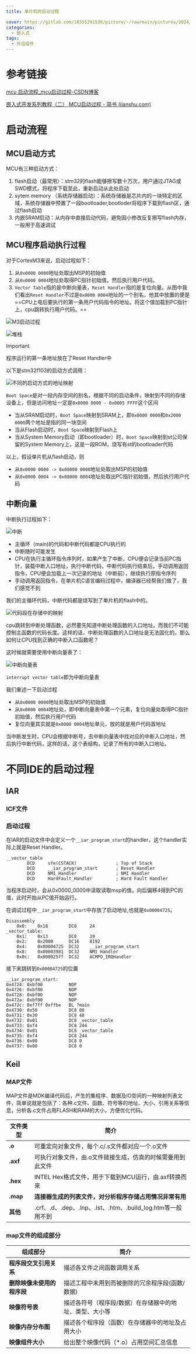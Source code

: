 ```yaml
---
title: 单片机的启动过程

cover: https://gitlab.com/18355291538/picture/-/raw/main/pictures/2024/11/6_10_28_41_202411061028065.png
categories:
  - 嵌入式
tags:
  - 外设组件
---
```




# 参考链接

[mcu 启动流程_mcu启动过程-CSDN博客](https://blog.csdn.net/weixin_42734533/article/details/131812546)

[嵌入式开发系列教程（二） MCU启动过程 - 简书 (jianshu.com)](https://www.jianshu.com/p/57c6006e637a)

# 启动流程

## MCU启动方式

MCU有三种启动方式：

1. flash启动（最常用）：stm32的flash能够擦写数十万次，用户通过JTAG或SWD模式，将程序下载至此，重新启动从此处启动
2. sytem memory （系统存储器启动）：系统存储器是芯片内的一块特定的区域，系统存储器中预置了一段bootloader,bootloder将程序下载到flash区，通过flash启动
3. 内嵌SRAM启动：从内存中直接启动代码，避免因小修改反复擦写flash内存，一般用于高速调试

## MCU程序启动执行过程

对于CortexM3来说，启动过程如下：

1. 从`0x0000 0000`地址处取出MSP的初始值
2. 从`0x0000 0004`地址处取得PC指针初始值，然后执行用户代码。
3. `Vector Table`指的是中断向量表，`Reset Handler`指的是复位向量。从图中我们看出`Reset Handler`不过是`0x0000 0004`地址的一个别名，他其中放置的便是==CPU上电后要执行的第一条用户代码指令的地址。将这个值加载到PC指针上，cpu跳转执行用户代码。==

![M3启动过程](https://gitlab.com/18355291538/picture/-/raw/main/pictures/2024/11/6_10_21_2_202411061021360.png)

![堆栈](https://gitlab.com/18355291538/picture/-/raw/main/pictures/2024/08/19_8_25_45_202408190825723.png)

> [!important]
>
> 程序运行的第一条地址放在了Reset Handler中

以下是stm32f103的启动方式调用：

![不同的启动方式的地址映射](https://gitlab.com/18355291538/picture/-/raw/main/pictures/2024/11/6_10_28_41_202411061028065.png)

`Boot Space`是对一段内存空间的别名，根据不同的启动条件，映射到不同的存储设备上，但是访问地址一定是`0x0000 0000 - 0x0005 FFFF`这个区间

- 当从SRAM启动时，`Boot Space`映射到SRAM上，即`0x0000 0000`和`0x2000 0000`两个地址是指的同一块空间
- 当从Flash启动时，`Boot Space`映射到Flash上
- 当从System Memory启动（即bootloader）时，`Boot Space`映射到st公司保留的System Memory上，这是一段ROM，烧写有st的bootloader代码

以上，假设单片机从flash启动，则

- 从`0x0000 0000 -> 0x08000 0000`地址处取出MSP的初始值
- 从`0x0000 0004 -> 0x08000 0004`地址处取出PC指针初始值，然后执行用户代码

## 中断向量

中断执行过程如下：

![中断](https://gitlab.com/18355291538/picture/-/raw/main/pictures/2024/11/6_10_40_38_202411061040712.png)

- 主循环（main)的代码和中断代码都是CPU执行的
- 中断随时可能发生
- CPU在执行主循环指令序列时，如果产生了中断，CPU便会记录当前PC指针，装载中断入口地址，执行中断代码，中断代码执行结束后，手动调用返回指令，CPU便会加载上一次记录的地址（中断前），继续执行原指令序列
- 手动调用返回指令，在单片机C语言编码过程中，编译器已经帮我们做了，我们感觉不到

我们的主循环代码，中断代码都是烧写到了单片机的flash中的。

![代码段在存储中的映射](https://gitlab.com/18355291538/picture/-/raw/main/pictures/2024/11/6_10_47_0_202411061047887.png)

cpu跳转到中断处理函数，必然要先知道中断处理函数的入口地址。而我们不可能控制主函数的代码长度。这样的话，中断处理函数的入口地址是无法固化的。那么如何让CPU找到正确的中断入口函数呢？

这时候就需要使用中断向量表了：

![中断向量表](https://gitlab.com/18355291538/picture/-/raw/main/pictures/2024/11/6_10_55_6_202411061055619.png)

`interrupt vector table`即为中断向量表

我们重述一下启动过程

- 从`0x0000 0000`地址处取出MSP的初始值
- 从`0x0000 0004`地址处，即中断向量表中第一个元素，复位向量处取得PC指针初始值，然后执行用户代码
- 复位向量其实就是`0x0000 0004`地址单元，放的就是用户代码首地址

当中断发生时，CPU会根据中断号，去中断向量表中找对应的中断入口地址，然后执行中断代码，这样的话，这个表结构，记录了所有的中断入口地址。

# 不同IDE的启动过程

## IAR

### ICF文件

### 启动过程

在IAR的启动文件中会定义一个`__iar_program_start`的handler，这个handler实际上就是Reset Handler。

```assembly
__vector_table
        DCD     sfe(CSTACK)               ; Top of Stack
        DCD     __iar_program_start       ; Reset Handler
        DCD     NMI_Handler               ; NMI Handler
        DCD     HardFault_Handler         ; Hard Fault Handler
```

当程序启动时，会从0x0000_0000中读取读取msp的值，向后偏移4得到PC的值，此时开始从PC值开始运行。

在调试过程中`__iar_program_start`中存放了启动地址,也就是`0x00004725`。

```assembly
Disassembly
	0x0:	0x18		DC8		24
_vector_table:
	0x1:	0x13		DC8		19
	0x2:	0x2000		DC16	8192
	0x4:	0x00004725	DC32	__iar_program_start
	0x8:	0x00003981	DC32	NMI Handler
	0x0c:	0x000025ff	DC32	ACMPO_IRQHandler
```

接下来跳转到`0x00004725`的位置

```assembly
__iar_program_start:
0x4724:	0xbf00			NOP
0x4726:	0xbf00			NOP
0x4728:	0xbf00			NOP
0x472a:	0xbf00			NOP
0x472c:	0xf7ff 0xffbe	BL ?main
0x4730:	0x50			DC8	80
0x4731:	0x30			DC8	48
0x4732:	0x01			DC8	_vector_table
0x4733:	0xf4			DC8	244
0x4734:	0x01			DC8	_vector_table
0x4735:	0xf4			DC8	244
0x4736:	0x00			DC8	0
0x4737:	0x00			DC8	0
```



## Keil

### MAP文件

MAP文件是MDK编译代码后，产生的集程序、数据及IO空间的一种映射列表文件，简单说就是包括了：各种.c文件、函数、符号等的地址、大小、引用关系等信息，分析各.c文件占用FLASH和RAM的大小，方便优化代码。

| **文件类型** | **简介**                                                     |
| ------------ | ------------------------------------------------------------ |
| **.o**       | 可重定向对象文件，每个.c/.s文件都对应一个.o文件              |
| **.axf**     | 可执行对象文件，由.o文件链接生成，仿真的时候需要用到此文件   |
| **.hex**     | INTEL Hex格式文件，用于下载到MCU运行，由.axf转换而来         |
| **.map**     | **连接器生成的列表文件，对分析程序存储占用情况非常有用**     |
| **其他**     | .crf、.d、.dep、.lnp、.lst、.htm、.build_log.htm等一般用不到 |

### map文件的组成部分

| **组成部分**               | **简介**                                                |
| -------------------------- | ------------------------------------------------------- |
| **程序段交叉引用关系**     | 描述各文件之间函数调用关系                              |
| **删除映像未使用的程序段** | 描述工程中未用到而被删除的冗余程序段(函数/数据)         |
| **映像符号表**             | 描述各符号（程序段/数据）在存储器中的地址、类型、大小等 |
| **映像内存分布图**         | 描述各个程序段（函数）在存储器中的地址及占用大小        |
| **映像组件大小**           | 给出整个映像代码（*.o）占用空间汇总信息                 |





































